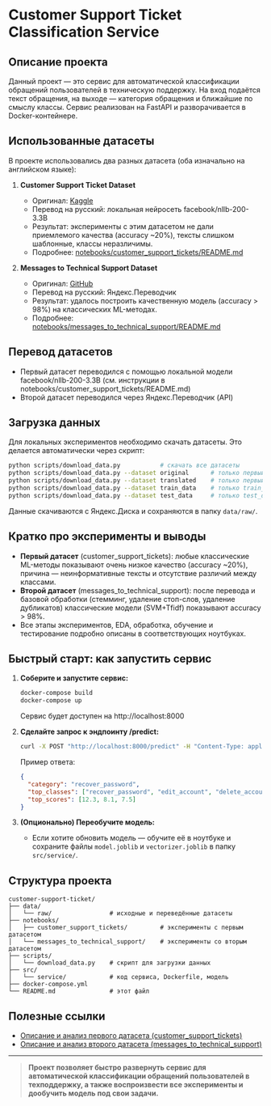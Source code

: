 # Customer Support Ticket Classification Service

## Описание проекта

Данный проект — это сервис для автоматической классификации обращений пользователей в техническую поддержку. На вход подаётся текст обращения, на выходе — категория обращения и ближайшие по смыслу классы. Сервис реализован на FastAPI и разворачивается в Docker-контейнере.

## Использованные датасеты

В проекте использовались два разных датасета (оба изначально на английском языке):

1. **Customer Support Ticket Dataset**  
   - Оригинал: [Kaggle](https://www.kaggle.com/datasets/suraj520/customer-support-ticket-dataset/data)
   - Перевод на русский: локальная нейросеть facebook/nllb-200-3.3B
   - Результат: эксперименты с этим датасетом не дали приемлемого качества (accuracy ~20%), тексты слишком шаблонные, классы неразличимы.
   - Подробнее: [notebooks/customer_support_tickets/README.md](notebooks/customer_support_tickets/README.md)

2. **Messages to Technical Support Dataset**  
   - Оригинал: [GitHub](https://github.com/BlackTeaCFG/messages-to-technical-support)
   - Перевод на русский: Яндекс.Переводчик
   - Результат: удалось построить качественную модель (accuracy > 98%) на классических ML-методах.
   - Подробнее: [notebooks/messages_to_technical_support/README.md](notebooks/messages_to_technical_support/README.md)

## Перевод датасетов
- Первый датасет переводился с помощью локальной модели facebook/nllb-200-3.3B (см. инструкции в notebooks/customer_support_tickets/README.md)
- Второй датасет переводился через Яндекс.Переводчик (API)

## Загрузка данных
Для локальных экспериментов необходимо скачать датасеты. Это делается автоматически через скрипт:

```bash
python scripts/download_data.py           # скачать все датасеты
python scripts/download_data.py --dataset original      # только первый (customer_support_tickets, оригинал)
python scripts/download_data.py --dataset translated    # только первый (customer_support_tickets, перевод)
python scripts/download_data.py --dataset train_data    # только train_data.csv (messages_to_technical_support)
python scripts/download_data.py --dataset test_data     # только test_data.csv (messages_to_technical_support)
```

Данные скачиваются с Яндекс.Диска и сохраняются в папку `data/raw/`.

## Кратко про эксперименты и выводы
- **Первый датасет** (customer_support_tickets): любые классические ML-методы показывают очень низкое качество (accuracy ~20%), причина — неинформативные тексты и отсутствие различий между классами.
- **Второй датасет** (messages_to_technical_support): после перевода и базовой обработки (стемминг, удаление стоп-слов, удаление дубликатов) классические модели (SVM+Tfidf) показывают accuracy > 98%.
- Все этапы экспериментов, EDA, обработка, обучение и тестирование подробно описаны в соответствующих ноутбуках.

## Быстрый старт: как запустить сервис

1. **Соберите и запустите сервис:**
   ```bash
   docker-compose build
   docker-compose up
   ```
   Сервис будет доступен на http://localhost:8000

2. **Сделайте запрос к эндпоинту /predict:**
   ```bash
   curl -X POST "http://localhost:8000/predict" -H "Content-Type: application/json" -d '{"text": "как восстановить пароль от аккаунта?"}'
   ```
   Пример ответа:
   ```json
   {
     "category": "recover_password",
     "top_classes": ["recover_password", "edit_account", "delete_account"],
     "top_scores": [12.3, 8.1, 7.5]
   }
   ```

3. **(Опционально) Переобучите модель:**
   - Если хотите обновить модель — обучите её в ноутбуке и сохраните файлы `model.joblib` и `vectorizer.joblib` в папку `src/service/`.

## Структура проекта
```
customer-support-ticket/
├── data/
│   └── raw/                # исходные и переведённые датасеты
├── notebooks/
│   ├── customer_support_tickets/         # эксперименты с первым датасетом
│   └── messages_to_technical_support/    # эксперименты со вторым датасетом
├── scripts/
│   └── download_data.py    # скрипт для загрузки данных
├── src/
│   └── service/            # код сервиса, Dockerfile, модель
├── docker-compose.yml
└── README.md               # этот файл
```

## Полезные ссылки
- [Описание и анализ первого датасета (customer_support_tickets)](notebooks/customer_support_tickets/README.md)
- [Описание и анализ второго датасета (messages_to_technical_support)](notebooks/messages_to_technical_support/README.md)

---

> **Проект позволяет быстро развернуть сервис для автоматической классификации обращений пользователей в техподдержку, а также воспроизвести все эксперименты и дообучить модель под свои задачи.**

